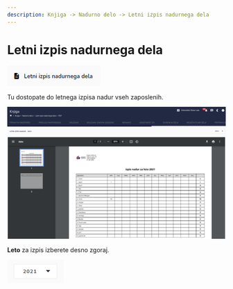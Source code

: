 ```yaml
---
description: Knjiga -> Nadurno delo -> Letni izpis nadurnega dela
---
```


# Letni izpis nadurnega dela

![Gumb za letni izpis nadurnega dela.](<../../.gitbook/assets/image (106).png>)

Tu dostopate do letnega izpisa nadur vseh zaposlenih.

![](<../../.gitbook/assets/image (72).png>)

**Leto** za izpis izberete desno zgoraj.

![](<../../.gitbook/assets/image (162).png>)
